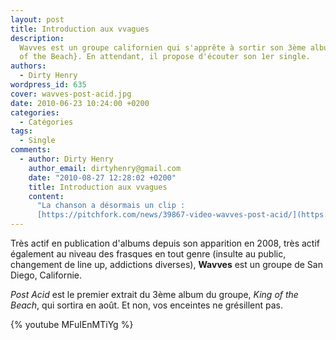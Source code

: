 ```yaml
---
layout: post
title: Introduction aux vvagues
description:
  Wavves est un groupe californien qui s'apprête à sortir son 3ème album, {King
  of the Beach}. En attendant, il propose d'écouter son 1er single.
authors:
  - Dirty Henry
wordpress_id: 635
cover: wavves-post-acid.jpg
date: 2010-06-23 10:24:00 +0200
categories:
  - Catégories
tags:
  - Single
comments:
  - author: Dirty Henry
    author_email: dirtyhenry@gmail.com
    date: "2010-08-27 12:28:02 +0200"
    title: Introduction aux vvagues
    content:
      "La chanson a désormais un clip :
      [https://pitchfork.com/news/39867-video-wavves-post-acid/](https://pitchfork.com/news/39867-video-wavves-post-acid/)"
---
```


Très actif en publication d'albums depuis son apparition en 2008, très actif
également au niveau des frasques en tout genre (insulte au public, changement de
line up, addictions diverses), **Wavves** est un groupe de San Diego,
Californie.

_Post Acid_ est le premier extrait du 3ème album du groupe, _King of the Beach_,
qui sortira en août. Et non, vos enceintes ne grésillent pas.

{% youtube MFuIEnMTiYg %}
